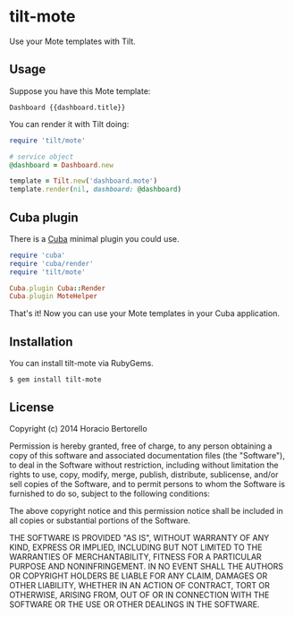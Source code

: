 tilt-mote
=========

Use your Mote templates with Tilt.

Usage
-----

Suppose you have this Mote template:

```
Dashboard {{dashboard.title}}
```

You can render it with Tilt doing:

```ruby
require 'tilt/mote'

# service object
@dashboard = Dashboard.new

template = Tilt.new('dashboard.mote')
template.render(nil, dashboard: @dashboard)
```

Cuba plugin
-----------

There is a [Cuba](https://github.com/soveran/cuba) minimal plugin you could use.

```ruby
require 'cuba'
require 'cuba/render'
require 'tilt/mote'

Cuba.plugin Cuba::Render
Cuba.plugin MoteHelper
```

That's it! Now you can use your Mote templates in your Cuba application.

Installation
------------

You can install tilt-mote via RubyGems.

```
$ gem install tilt-mote
```

License
-------

Copyright (c) 2014 Horacio Bertorello

Permission is hereby granted, free of charge, to any person obtaining a copy
of this software and associated documentation files (the "Software"), to deal
in the Software without restriction, including without limitation the rights
to use, copy, modify, merge, publish, distribute, sublicense, and/or sell
copies of the Software, and to permit persons to whom the Software is
furnished to do so, subject to the following conditions:

The above copyright notice and this permission notice shall be included in
all copies or substantial portions of the Software.

THE SOFTWARE IS PROVIDED "AS IS", WITHOUT WARRANTY OF ANY KIND, EXPRESS OR
IMPLIED, INCLUDING BUT NOT LIMITED TO THE WARRANTIES OF MERCHANTABILITY,
FITNESS FOR A PARTICULAR PURPOSE AND NONINFRINGEMENT. IN NO EVENT SHALL THE
AUTHORS OR COPYRIGHT HOLDERS BE LIABLE FOR ANY CLAIM, DAMAGES OR OTHER
LIABILITY, WHETHER IN AN ACTION OF CONTRACT, TORT OR OTHERWISE, ARISING FROM,
OUT OF OR IN CONNECTION WITH THE SOFTWARE OR THE USE OR OTHER DEALINGS IN
THE SOFTWARE.
